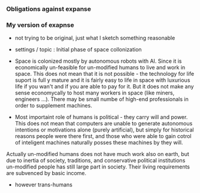 ﻿
### Obligations against expanse



### My version of exapnse 
- not trying to be original, just what I sketch something reasonable
- settings / topic : Initial phase of space collonization
- Space is colonized mostly by autonomous robots with AI. Since it is economically un-feasible for un-modified humans to live and work in space. This does not mean that it is not possible - the technology for life suport is full y mature and it is fairly easy to life in space with luxurious life if you wan't and if you are able to pay for it. But it does not make any sense economycally to host many workers in space (like miners, engineers ...). There may be small numbe of high-end professionals in order to supplement machines.

- Most importaint role of humans is political - they carry will and power. This does not mean that computers are unable to generate autonomous intentions or motivations alone (purely artificial), but simply for historical reasons people were there first, and those who were able to gain cotrol of inteligent machines naturally posses these machines by they will. 

 Actually un-modified humans does not have much work also on earth, but due to inertia of society, traditions, and conservative political institutions un-modified people has still large part in society. Their living requirements are subvenced by basic income.
 - however trans-humans

